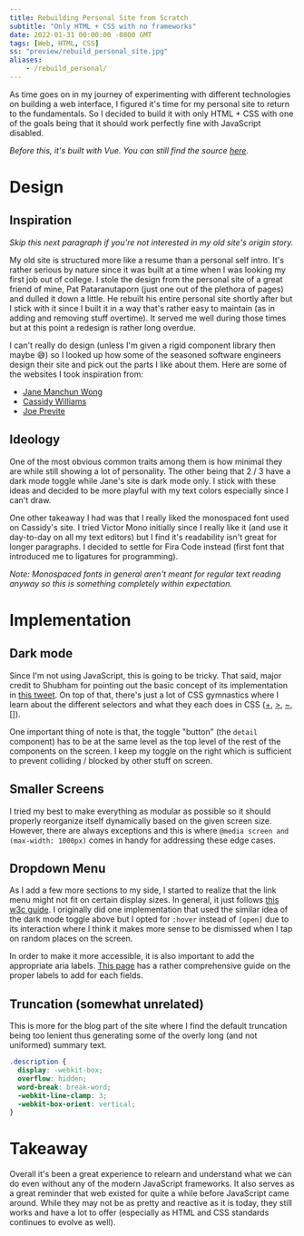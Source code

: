 ```yaml
---
title: Rebuilding Personal Site from Scratch
subtitle: "Only HTML + CSS with no frameworks"
date: 2022-01-31 00:00:00 -0800 GMT
tags: [Web, HTML, CSS]
ss: "preview/rebuild_personal_site.jpg"
aliases:
    - /rebuild_personal/
---
```


As time goes on in my journey of experimenting with different technologies on building a web interface, I figured it's time for my personal site to return to the fundamentals. So I decided to build it with only HTML + CSS with one of the goals being that it should work perfectly fine with JavaScript disabled.

*Before this, it's built with Vue. You can still find the source [here](https://github.com/binhonglee/binhonglee.github.io/tree/old_dev).*

# Design

## Inspiration

*Skip this next paragraph if you're not interested in my old site's origin story.*

My old site is structured more like a resume than a personal self intro. It's rather serious by nature since it was built at a time when I was looking my first job out of college. I stole the design from the personal site of a great friend of mine, Pat Pataranutaporn (just one out of the plethora of pages) and dulled it down a little. He rebuilt his entire personal site shortly after but I stick with it since I built it in a way that's rather easy to maintain (as in adding and removing stuff overtime). It served me well during those times but at this point a redesign is rather long overdue.

I can't really do design (unless I'm given a rigid component library then maybe 😅) so I looked up how some of the seasoned software engineers design their site and pick out the parts I like about them. Here are some of the websites I took inspiration from:

- [Jane Manchun Wong](https://wongmjane.com/)
- [Cassidy Williams](https://cassidoo.co/)
- [Joe Previte](https://joeprevite.com/)

## Ideology

One of the most obvious common traits among them is how minimal they are while still showing a lot of personality. The other being that 2 / 3 have a dark mode toggle while Jane's site is dark mode only. I stick with these ideas and decided to be more playful with my text colors especially since I can't draw. 

One other takeaway I had was that I really liked the monospaced font used on Cassidy's site. I tried Victor Mono initially since I really like it (and use it day-to-day on all my text editors) but I find it's readability isn't great for longer paragraphs. I decided to settle for Fira Code instead (first font that introduced me to ligatures for programming).

*Note: Monospaced fonts in general aren't meant for regular text reading anyway so this is something completely within expectation.*

# Implementation

## Dark mode

Since I'm not using JavaScript, this is going to be tricky. That said, major credit to Shubham for pointing out the basic concept of its implementation in [this tweet](https://twitter.com/4shub/status/1259298005368270849). On top of that, there's just a lot of CSS gymnastics where I learn about the different selectors and what they each does in CSS ([+](https://www.w3schools.com/cssref/sel_element_pluss.asp), [>](https://www.w3schools.com/cssref/sel_element_gt.asp), [~](https://www.w3schools.com/cssref/sel_gen_sibling.asp), [[]](https://www.w3schools.com/cssref/sel_attribute.asp)).

One important thing of note is that, the toggle "button" (the `detail` component) has to be at the same level as the top level of the rest of the components on the screen. I keep my toggle on the right which is sufficient to prevent colliding / blocked by other stuff on screen.

## Smaller Screens

I tried my best to make everything as modular as possible so it should properly reorganize itself dynamically based on the given screen size. However, there are always exceptions and this is where `@media screen and (max-width: 1000px)` comes in handy for addressing these edge cases.

## Dropdown Menu

As I add a few more sections to my side, I started to realize that the link menu might not fit on certain display sizes. In general, it just follows [this w3c guide](https://www.w3schools.com/Css/css_dropdowns.asp). I originally did one implementation that used the similar idea of the dark mode toggle above but I opted for `:hover` instead of `[open]` due to its interaction where I think it makes more sense to be dismissed when I tap on random places on the screen.

In order to make it more accessible, it is also important to add the appropriate aria labels. [This page](https://www.w3.org/TR/wai-aria-practices/examples/menu-button/menu-button-links.html) has a rather comprehensive guide on the proper labels to add for each fields.

## Truncation (somewhat unrelated)

This is more for the blog part of the site where I find the default truncation being too lenient thus generating some of the overly long (and not uniformed) summary text.

```css
.description {
  display: -webkit-box; 
  overflow: hidden; 
  word-break: break-word;
  -webkit-line-clamp: 3; 
  -webkit-box-orient: vertical; 
}
```

# Takeaway 

Overall it's been a great experience to relearn and understand what we can do even without any of the modern JavaScript frameworks. It also serves as a great reminder that web existed for quite a while before JavaScript came around. While they may not be as pretty and reactive as it is today, they still works and have a lot to offer (especially as HTML and CSS standards continues to evolve as well).
